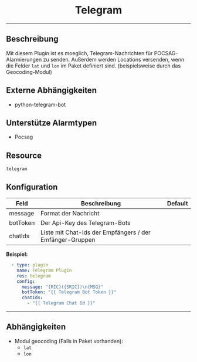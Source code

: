 # <center>Telegram</center> 
---

## Beschreibung
Mit diesem Plugin ist es moeglich, Telegram-Nachrichten für POCSAG-Alarmierungen zu senden. 
Außerdem werden Locations versenden, wenn die Felder `lat` und `lon` im Paket definiert sind. (beispielsweise durch das Geocoding-Modul)

## Externe Abhängigkeiten
- python-telegram-bot

## Unterstütze Alarmtypen
- Pocsag

## Resource
`telegram`

## Konfiguration

|Feld|Beschreibung|Default|
|----|------------|-------|
|message|Format der Nachricht||
|botToken|Der Api-Key des Telegram-Bots||
|chatIds|Liste mit Chat-Ids der Empfängers / der Emfänger-Gruppen||

**Beispiel:**
```yaml
  - type: plugin
    name: Telegram Plugin
    res: telegram
    config:
      message: "{RIC}({SRIC})\n{MSG}"
      botToken: "{{ Telegram Bot Token }}"
      chatIds: 
        - "{{ Telegram Chat Id }}"
```

---
## Abhängigkeiten

- Modul geocoding (Falls in Paket vorhanden):
  - `lat`
  - `lon`
